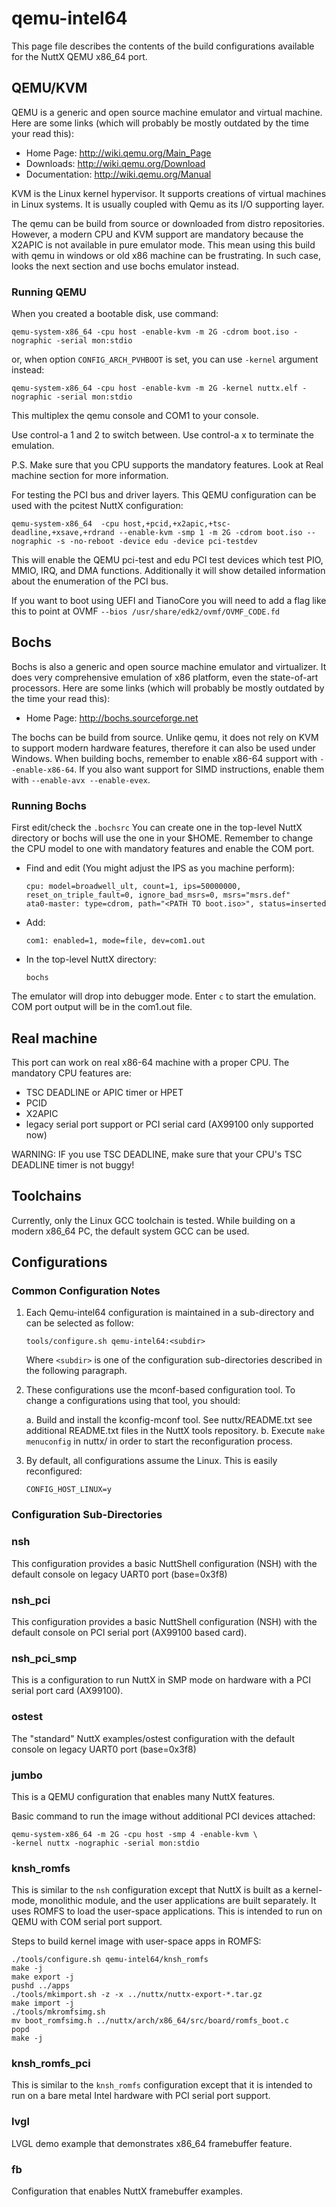 qemu-intel64
============

This page file describes the contents of the build configurations
available for the NuttX QEMU x86\_64 port.

QEMU/KVM
--------

QEMU is a generic and open source machine emulator and virtual machine.
Here are some links (which will probably be mostly outdated by the time
your read this):

-   Home Page: <http://wiki.qemu.org/Main_Page>
-   Downloads: <http://wiki.qemu.org/Download>
-   Documentation: <http://wiki.qemu.org/Manual>

KVM is the Linux kernel hypervisor. It supports creations of virtual
machines in Linux systems. It is usually coupled with Qemu as its I/O
supporting layer.

The qemu can be build from source or downloaded from distro
repositories. However, a modern CPU and KVM support are mandatory
because the X2APIC is not available in pure emulator mode. This mean
using this build with qemu in windows or old x86 machine can be
frustrating. In such case, looks the next section and use bochs emulator
instead.

### Running QEMU

When you created a bootable disk, use command:

    qemu-system-x86_64 -cpu host -enable-kvm -m 2G -cdrom boot.iso -nographic -serial mon:stdio

or, when option `CONFIG_ARCH_PVHBOOT` is set, you can use `-kernel`
argument instead:

    qemu-system-x86_64 -cpu host -enable-kvm -m 2G -kernel nuttx.elf -nographic -serial mon:stdio

This multiplex the qemu console and COM1 to your console.

Use control-a 1 and 2 to switch between. Use control-a x to terminate
the emulation.

P.S. Make sure that you CPU supports the mandatory features. Look at
Real machine section for more information.

For testing the PCI bus and driver layers. This QEMU configuration can
be used with the pcitest NuttX configuration:

    qemu-system-x86_64  -cpu host,+pcid,+x2apic,+tsc-deadline,+xsave,+rdrand --enable-kvm -smp 1 -m 2G -cdrom boot.iso --nographic -s -no-reboot -device edu -device pci-testdev

This will enable the QEMU pci-test and edu PCI test devices which test
PIO, MMIO, IRQ, and DMA functions. Additionally it will show detailed
information about the enumeration of the PCI bus.

If you want to boot using UEFI and TianoCore you will need to add a flag
like this to point at OVMF `--bios /usr/share/edk2/ovmf/OVMF_CODE.fd`

Bochs
-----

Bochs is also a generic and open source machine emulator and
virtualizer. It does very comprehensive emulation of x86 platform, even
the state-of-art processors. Here are some links (which will probably be
mostly outdated by the time your read this):

-   Home Page: <http://bochs.sourceforge.net>

The bochs can be build from source. Unlike qemu, it does not rely on KVM
to support modern hardware features, therefore it can also be used under
Windows. When building bochs, remember to enable x86-64 support with
`--enable-x86-64`. If you also want support for SIMD instructions,
enable them with `--enable-avx --enable-evex`.

### Running Bochs

First edit/check the `.bochsrc` You can create one in the top-level
NuttX directory or bochs will use the one in your \$HOME. Remember to
change the CPU model to one with mandatory features and enable the COM
port.

-   Find and edit (You might adjust the IPS as you machine perform):

        cpu: model=broadwell_ult, count=1, ips=50000000, reset_on_triple_fault=0, ignore_bad_msrs=0, msrs="msrs.def"
        ata0-master: type=cdrom, path="<PATH TO boot.iso>", status=inserted

-   Add:

        com1: enabled=1, mode=file, dev=com1.out

-   In the top-level NuttX directory:

        bochs

The emulator will drop into debugger mode. Enter `c` to start the
emulation. COM port output will be in the com1.out file.

Real machine
------------

This port can work on real x86-64 machine with a proper CPU. The
mandatory CPU features are:

-   TSC DEADLINE or APIC timer or HPET
-   PCID
-   X2APIC
-   legacy serial port support or PCI serial card (AX99100 only
    supported now)

WARNING: IF you use TSC DEADLINE, make sure that your CPU\'s TSC
DEADLINE timer is not buggy!

Toolchains
----------

Currently, only the Linux GCC toolchain is tested. While building on a
modern x86\_64 PC, the default system GCC can be used.

Configurations
--------------

### Common Configuration Notes

1.  Each Qemu-intel64 configuration is maintained in a sub-directory and
    can be selected as follow:

        tools/configure.sh qemu-intel64:<subdir>

    Where `<subdir>` is one of the configuration sub-directories
    described in the following paragraph.

2.  These configurations use the mconf-based configuration tool. To
    change a configurations using that tool, you should:

    a.  Build and install the kconfig-mconf tool. See nuttx/README.txt
        see additional README.txt files in the NuttX tools repository.
    b.  Execute `make menuconfig` in nuttx/ in order to start the
        reconfiguration process.

3.  By default, all configurations assume the Linux. This is easily
    reconfigured:

        CONFIG_HOST_LINUX=y

### Configuration Sub-Directories

### nsh

This configuration provides a basic NuttShell configuration (NSH) with
the default console on legacy UART0 port (base=0x3f8)

### nsh\_pci

This configuration provides a basic NuttShell configuration (NSH) with
the default console on PCI serial port (AX99100 based card).

### nsh\_pci\_smp

This is a configuration to run NuttX in SMP mode on hardware with a PCI
serial port card (AX99100).

### ostest

The \"standard\" NuttX examples/ostest configuration with the default
console on legacy UART0 port (base=0x3f8)

### jumbo

This is a QEMU configuration that enables many NuttX features.

Basic command to run the image without additional PCI devices attached:

    qemu-system-x86_64 -m 2G -cpu host -smp 4 -enable-kvm \
    -kernel nuttx -nographic -serial mon:stdio

### knsh\_romfs

This is similar to the `nsh` configuration except that NuttX is built as
a kernel-mode, monolithic module, and the user applications are built
separately. It uses ROMFS to load the user-space applications. This is
intended to run on QEMU with COM serial port support.

Steps to build kernel image with user-space apps in ROMFS:

    ./tools/configure.sh qemu-intel64/knsh_romfs
    make -j
    make export -j
    pushd ../apps
    ./tools/mkimport.sh -z -x ../nuttx/nuttx-export-*.tar.gz
    make import -j
    ./tools/mkromfsimg.sh
    mv boot_romfsimg.h ../nuttx/arch/x86_64/src/board/romfs_boot.c
    popd
    make -j

### knsh\_romfs\_pci

This is similar to the `knsh_romfs` configuration except that it is
intended to run on a bare metal Intel hardware with PCI serial port
support.

### lvgl

LVGL demo example that demonstrates x86\_64 framebuffer feature.

### fb

Configuration that enables NuttX framebuffer examples.
